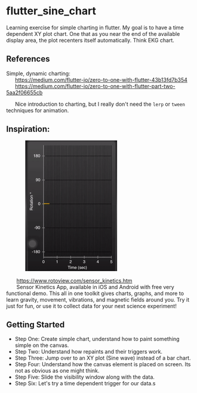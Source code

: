 # flutter_sine_chart

Learning exercise for simple charting in flutter. My goal is to have a time dependent
XY plot chart.  One that as you near the end of the available display area, the
plot recenters itself automatically.  Think EKG chart.  

## References

Simple, dynamic charting:  
&nbsp;&nbsp;&nbsp;&nbsp;&nbsp;&nbsp;https://medium.com/flutter-io/zero-to-one-with-flutter-43b13fd7b354  
&nbsp;&nbsp;&nbsp;&nbsp;&nbsp;&nbsp;https://medium.com/flutter-io/zero-to-one-with-flutter-part-two-5aa2f06655cb  

&nbsp;&nbsp;&nbsp;&nbsp;&nbsp;&nbsp;Nice introduction to charting, but I really don't need the `lerp` or `tween` techniques for animation.

## Inspiration:


&nbsp;&nbsp;&nbsp;&nbsp;&nbsp;&nbsp;&nbsp;&nbsp;&nbsp;&nbsp;&nbsp;&nbsp; ![gif of EKG style chart](./assets/ezgif_com.gif)


&nbsp;&nbsp;&nbsp;&nbsp;&nbsp;&nbsp; https://www.rotoview.com/sensor_kinetics.htm  
&nbsp;&nbsp;&nbsp;&nbsp;&nbsp;&nbsp; Sensor Kinetics App, available in iOS and Android with free very functional demo.
This all in one toolkit gives charts, graphs, and more to learn gravity, movement, vibrations, and magnetic fields around you. Try it just for fun, or use it to collect data for your next science experiment!

## Getting Started

 - Step One: Create simple chart, understand how to paint something simple on the canvas.
 - Step Two: Understand how repaints and their triggers work.
 - Step Three: Jump over to an XY plot (Sine wave) instead of a bar chart.
 - Step Four: Understand how the canvas element is placed on screen.  Its not as obvious as one might think.  
 - Step Five: Slide the visibility window along with the data.
 - Step Six: Let's try a time dependent trigger for our data.s

